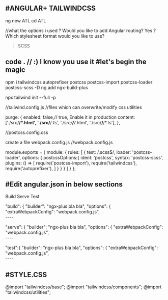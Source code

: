 #ANGULAR+ TAILWINDCSS
-------------------------------------------------------------------
ng new ATL
cd ATL

//what the options i used
? Would you like to add Angular routing? Yes
? Which stylesheet format would you like to use?
> SCSS

code . 
// :) I know you use it
#let's begin the magic
-------------------------------------------------------------------

npm i tailwindcss autoprefixer postcss postcss-import postcss-loader postcss-scss -D
ng add ngx-build-plus

npx tailwind init --full -p

//tailwind.config.js 
//files which can overwrite/modify css utilities

 purge: {
    enabled: false,// true, Enable it in production
    content: ['./src/**/*.html', './src/**/*.ts', './src/**/**/*.html', './src/**/**/*.ts'],
  },

//postcss.config.css


create a file webpack.config.js
//webpack.config.js


module.exports = {
    module: {
      rules: [
        {
          test: /\.scss$/,
          loader: 'postcss-loader',
          options: {
              postcssOptions:{
                ident: 'postcss',
                syntax: 'postcss-scss',
                plugins: () => [
                  require('postcss-import'),
                  require('tailwindcss'),
                  require('autoprefixer'),
                ]
            }
          }
        }
      ]
    }
  };

#Edit angular.json in below sections
-------------------------------------------------------------------
Build
Serve
Test

"build": {
          "builder": "ngx-plus bla bla",
          "options": {  
          "extraWebpackConfig": "webpack.config.js",  
	----

"serve": {
          "builder": "ngx-plus bla bla",
          "options": {
            "extraWebpackConfig": "webpack.config.js",  
	----

"test":{
          "builder": "ngx-plus bla bla",
          "options": {
            "extraWebpackConfig": "webpack.config.js",  
	----

#STYLE.CSS
-------------------------------------------------------------------
@import "tailwindcss/base";
@import "tailwindcss/components";
@import "tailwindcss/utilities";
